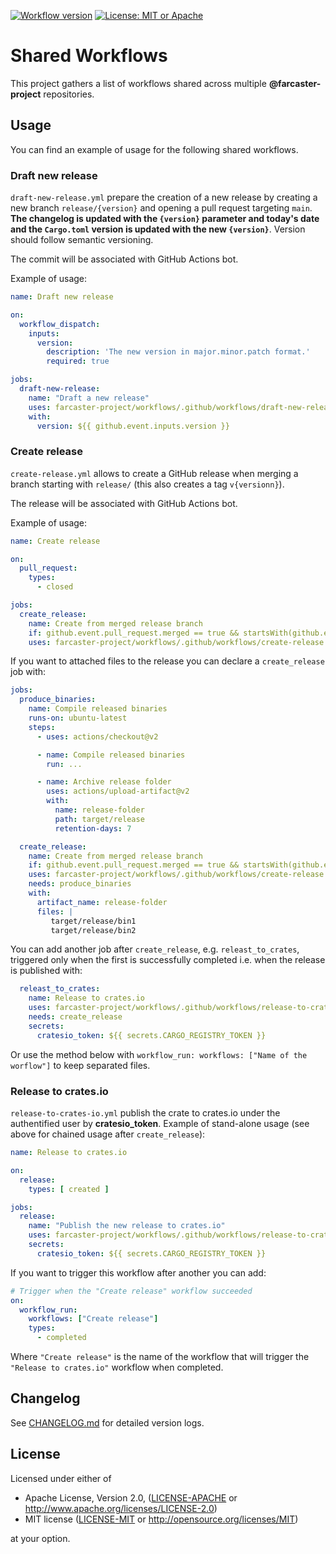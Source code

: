 [![Workflow version](https://img.shields.io/badge/Workflow%20version-@v1.0.2-blue)](https://github.com/farcaster-project/workflows/releases/tag/v1.0.2)
[![License: MIT or Apache](https://img.shields.io/badge/License-MIT%20or%20Apache%202.0-yellow.svg)](./COPYRIGHT)

# Shared Workflows

This project gathers a list of workflows shared across multiple **@farcaster-project** repositories.

## Usage

You can find an example of usage for the following shared workflows.

### Draft new release

`draft-new-release.yml` prepare the creation of a new release by creating a new branch `release/{version}` and opening a pull request targeting `main`. **The changelog is updated with the `{version}` parameter and today's date and the `Cargo.toml` version is updated with the new `{version}`**. Version should follow semantic versioning.

The commit will be associated with GitHub Actions bot.

Example of usage:

```yaml
name: Draft new release

on:
  workflow_dispatch:
    inputs:
      version:
        description: 'The new version in major.minor.patch format.'
        required: true

jobs:
  draft-new-release:
    name: "Draft a new release"
    uses: farcaster-project/workflows/.github/workflows/draft-new-release.yml@v1.0.2
    with:
      version: ${{ github.event.inputs.version }}
```

### Create release

`create-release.yml` allows to create a GitHub release when merging a branch starting with `release/` (this also creates a tag `v{versionn}`).

The release will be associated with GitHub Actions bot.

Example of usage:

```yaml
name: Create release

on:
  pull_request:
    types:
      - closed

jobs:
  create_release:
    name: Create from merged release branch
    if: github.event.pull_request.merged == true && startsWith(github.event.pull_request.head.ref, 'release/')
    uses: farcaster-project/workflows/.github/workflows/create-release.yml@v1.0.2
```

If you want to attached files to the release you can declare a `create_release` job with:

```yaml
jobs:
  produce_binaries:
    name: Compile released binaries
    runs-on: ubuntu-latest
    steps:
      - uses: actions/checkout@v2

      - name: Compile released binaries
        run: ...

      - name: Archive release folder
        uses: actions/upload-artifact@v2
        with:
          name: release-folder
          path: target/release
          retention-days: 7

  create_release:
    name: Create from merged release branch
    if: github.event.pull_request.merged == true && startsWith(github.event.pull_request.head.ref, 'release/')
    uses: farcaster-project/workflows/.github/workflows/create-release.yml@v1.0.2
    needs: produce_binaries
    with:
      artifact_name: release-folder
      files: |
         target/release/bin1
         target/release/bin2
```

You can add another job after `create_release`, e.g. `releast_to_crates`, triggered only when the first is successfully completed i.e. when the release is published with:

```yaml
  releast_to_crates:
    name: Release to crates.io
    uses: farcaster-project/workflows/.github/workflows/release-to-crates-io.yml@v1.0.2
    needs: create_release
    secrets:
      cratesio_token: ${{ secrets.CARGO_REGISTRY_TOKEN }}
```

Or use the method below with `workflow_run: workflows: ["Name of the worflow"]` to keep separated files.

### Release to crates.io

`release-to-crates-io.yml` publish the crate to crates.io under the authentified user by **cratesio_token**. Example of stand-alone usage (see above for chained usage after `create_release`):

```yaml
name: Release to crates.io

on:
  release:
    types: [ created ]

jobs:
  release:
    name: "Publish the new release to crates.io"
    uses: farcaster-project/workflows/.github/workflows/release-to-crates-io.yml@v1.0.2
    secrets:
      cratesio_token: ${{ secrets.CARGO_REGISTRY_TOKEN }}
```

If you want to trigger this workflow after another you can add:

```yaml
# Trigger when the "Create release" workflow succeeded
on:
  workflow_run:
    workflows: ["Create release"]
    types:
      - completed
```

Where `"Create release"` is the name of the workflow that will trigger the `"Release to crates.io"` workflow when completed.

## Changelog

See [CHANGELOG.md](CHANGELOG.md) for detailed version logs.

## License

Licensed under either of

- Apache License, Version 2.0, ([LICENSE-APACHE](LICENSE-APACHE) or
  http://www.apache.org/licenses/LICENSE-2.0)
- MIT license ([LICENSE-MIT](LICENSE-MIT) or http://opensource.org/licenses/MIT)

at your option.
